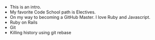 * This is an intro.
* My favorite Code School path is Electives.
* On my way to becoming a GitHub Master. I love Ruby and Javascript.
* Ruby on Rails
* Git
* Killing history using git rebase
